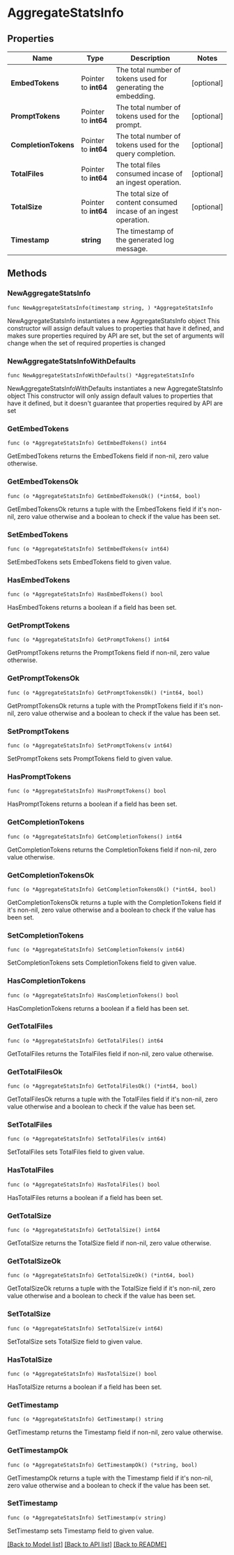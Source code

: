 # AggregateStatsInfo

## Properties

Name | Type | Description | Notes
------------ | ------------- | ------------- | -------------
**EmbedTokens** | Pointer to **int64** | The total number of tokens used for generating the embedding. | [optional] 
**PromptTokens** | Pointer to **int64** | The total number of tokens used for the prompt. | [optional] 
**CompletionTokens** | Pointer to **int64** | The total number of tokens used for the query completion. | [optional] 
**TotalFiles** | Pointer to **int64** | The total files consumed incase of an ingest operation. | [optional] 
**TotalSize** | Pointer to **int64** | The total size of content consumed incase of an ingest operation. | [optional] 
**Timestamp** | **string** | The timestamp of the generated log message. | 

## Methods

### NewAggregateStatsInfo

`func NewAggregateStatsInfo(timestamp string, ) *AggregateStatsInfo`

NewAggregateStatsInfo instantiates a new AggregateStatsInfo object
This constructor will assign default values to properties that have it defined,
and makes sure properties required by API are set, but the set of arguments
will change when the set of required properties is changed

### NewAggregateStatsInfoWithDefaults

`func NewAggregateStatsInfoWithDefaults() *AggregateStatsInfo`

NewAggregateStatsInfoWithDefaults instantiates a new AggregateStatsInfo object
This constructor will only assign default values to properties that have it defined,
but it doesn't guarantee that properties required by API are set

### GetEmbedTokens

`func (o *AggregateStatsInfo) GetEmbedTokens() int64`

GetEmbedTokens returns the EmbedTokens field if non-nil, zero value otherwise.

### GetEmbedTokensOk

`func (o *AggregateStatsInfo) GetEmbedTokensOk() (*int64, bool)`

GetEmbedTokensOk returns a tuple with the EmbedTokens field if it's non-nil, zero value otherwise
and a boolean to check if the value has been set.

### SetEmbedTokens

`func (o *AggregateStatsInfo) SetEmbedTokens(v int64)`

SetEmbedTokens sets EmbedTokens field to given value.

### HasEmbedTokens

`func (o *AggregateStatsInfo) HasEmbedTokens() bool`

HasEmbedTokens returns a boolean if a field has been set.

### GetPromptTokens

`func (o *AggregateStatsInfo) GetPromptTokens() int64`

GetPromptTokens returns the PromptTokens field if non-nil, zero value otherwise.

### GetPromptTokensOk

`func (o *AggregateStatsInfo) GetPromptTokensOk() (*int64, bool)`

GetPromptTokensOk returns a tuple with the PromptTokens field if it's non-nil, zero value otherwise
and a boolean to check if the value has been set.

### SetPromptTokens

`func (o *AggregateStatsInfo) SetPromptTokens(v int64)`

SetPromptTokens sets PromptTokens field to given value.

### HasPromptTokens

`func (o *AggregateStatsInfo) HasPromptTokens() bool`

HasPromptTokens returns a boolean if a field has been set.

### GetCompletionTokens

`func (o *AggregateStatsInfo) GetCompletionTokens() int64`

GetCompletionTokens returns the CompletionTokens field if non-nil, zero value otherwise.

### GetCompletionTokensOk

`func (o *AggregateStatsInfo) GetCompletionTokensOk() (*int64, bool)`

GetCompletionTokensOk returns a tuple with the CompletionTokens field if it's non-nil, zero value otherwise
and a boolean to check if the value has been set.

### SetCompletionTokens

`func (o *AggregateStatsInfo) SetCompletionTokens(v int64)`

SetCompletionTokens sets CompletionTokens field to given value.

### HasCompletionTokens

`func (o *AggregateStatsInfo) HasCompletionTokens() bool`

HasCompletionTokens returns a boolean if a field has been set.

### GetTotalFiles

`func (o *AggregateStatsInfo) GetTotalFiles() int64`

GetTotalFiles returns the TotalFiles field if non-nil, zero value otherwise.

### GetTotalFilesOk

`func (o *AggregateStatsInfo) GetTotalFilesOk() (*int64, bool)`

GetTotalFilesOk returns a tuple with the TotalFiles field if it's non-nil, zero value otherwise
and a boolean to check if the value has been set.

### SetTotalFiles

`func (o *AggregateStatsInfo) SetTotalFiles(v int64)`

SetTotalFiles sets TotalFiles field to given value.

### HasTotalFiles

`func (o *AggregateStatsInfo) HasTotalFiles() bool`

HasTotalFiles returns a boolean if a field has been set.

### GetTotalSize

`func (o *AggregateStatsInfo) GetTotalSize() int64`

GetTotalSize returns the TotalSize field if non-nil, zero value otherwise.

### GetTotalSizeOk

`func (o *AggregateStatsInfo) GetTotalSizeOk() (*int64, bool)`

GetTotalSizeOk returns a tuple with the TotalSize field if it's non-nil, zero value otherwise
and a boolean to check if the value has been set.

### SetTotalSize

`func (o *AggregateStatsInfo) SetTotalSize(v int64)`

SetTotalSize sets TotalSize field to given value.

### HasTotalSize

`func (o *AggregateStatsInfo) HasTotalSize() bool`

HasTotalSize returns a boolean if a field has been set.

### GetTimestamp

`func (o *AggregateStatsInfo) GetTimestamp() string`

GetTimestamp returns the Timestamp field if non-nil, zero value otherwise.

### GetTimestampOk

`func (o *AggregateStatsInfo) GetTimestampOk() (*string, bool)`

GetTimestampOk returns a tuple with the Timestamp field if it's non-nil, zero value otherwise
and a boolean to check if the value has been set.

### SetTimestamp

`func (o *AggregateStatsInfo) SetTimestamp(v string)`

SetTimestamp sets Timestamp field to given value.



[[Back to Model list]](../README.md#documentation-for-models) [[Back to API list]](../README.md#documentation-for-api-endpoints) [[Back to README]](../README.md)


